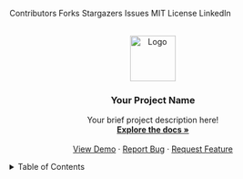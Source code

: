 <!-- Improved compatibility of back to top link: See: https://github.com/othneildrew/Best-README-Template/pull/73 -->

<a name="readme-top"></a>

Contributors
Forks
Stargazers
Issues
MIT License
LinkedIn

<br />
<div align="center">
  <a href="https://github.com/your_username/Your-Project-Name">
    <img src="images/logo.png" alt="Logo" width="80" height="80">
  </a>
  <h3 align="center">Your Project Name</h3>
  <p align="center">
    Your brief project description here!
    <br />
    <a href="https://github.com/your_username/Your-Project-Name"><strong>Explore the docs »</strong></a>
    <br />
    <br />
    <a href="https://github.com/your_username/Your-Project-Name">View Demo</a>
    ·
    <a href="https://github.com/your_username/Your-Project-Name/issues">Report Bug</a>
    ·
    <a href="https://github.com/your_username/Your-Project-Name/issues">Request Feature</a>
  </p>
</div>
<details>
  <summary>Table of Contents</summary>
  <ol>
    <li>
      <a href="#about-the-project">About The Project</a>
      <ul>
        <li><a href="#built-with">Built With</a></li>
      </ul>
    </li>
    <li>
      <a href="#getting-started">Getting Started</a>
      <ul>
        <li><a href="#prerequisites">Prerequisites</a></li>
        <li><a href="#installation">Installation</a></li>
      </ul>
    </li>
    <li><a href="#usage">Usage</a></li>
    <li><a href="#roadmap">Roadmap</a></li>
    <li><a href="#contributing">Contributing</a></li>
    <li><a href="#license">License</a></li>
    <li><a href="#contact">Contact</a></li>
    <li><a href="#acknowledgments">Acknowledgments</a></li>
  </ol>
</details>
